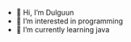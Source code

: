 - 👋 Hi, I’m Dulguun
- 👀 I’m interested in programming
- 🌱 I’m currently learning java

<!---
GD3242/GD3242 is a ✨ special ✨ repository because its `README.md` (this file) appears on your GitHub profile.
You can click the Preview link to take a look at your changes.
--->
